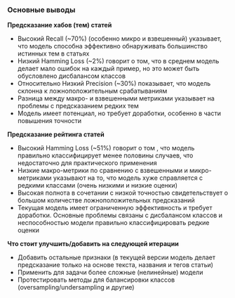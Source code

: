 ### Основные выводы
**Предсказание хабов (тем) статей**
* Высокий Recall (~70%) (особенно микро и взвешенный) указывает, что модель способна эффективно обнаруживать большинство истинных тем в статьях
* Низкий Hamming Loss (~2%) говорит о том, что в среднем модель делает мало ошибок на каждый пример, но это может быть обусловлено дисбалансом классов
* Относительно Низкий Precision (~30%) показывает, что модель склонна к ложноположительным срабатываниям
* Разница между макро- и взвешенными метриками указывает на проблемы с предсказанием редких тем
* Модель имеет потенциал, но требует доработки, особенно в части повышения точности

**Предсказание рейтинга статей**
* Высокий Hamming Loss (~51%) говорит о том , что модель правильно классифицирует менее половины случаев, что недостаточно для практического применения
* Низкие макро-метрики по сравнению с взвешенными и микро-метриками указывают на то, что модель хуже справляется с редкими классами (очень низкими и низкие оценки)
* Высокая полнота в сочетании с низкой точностью свидетельствует о большом количестве ложноположительных предсказаний
* Текущая модель имеет ограниченную эффективность и требует доработки. Основные проблемы связаны с дисбалансом классов и неспособностью модели правильно классифицировать редкие оценки

**Что стоит улучшить/добавить на следующей итерации**
* Добавить остальные признаки (в текущей версии модель делает предсказание только на основе текста, названия и тегов статьи)
* Применить для задачи более сложные (нелинейные) модели
* Протестировать методы для балансировки классов (oversampling/undersampling и другие)

